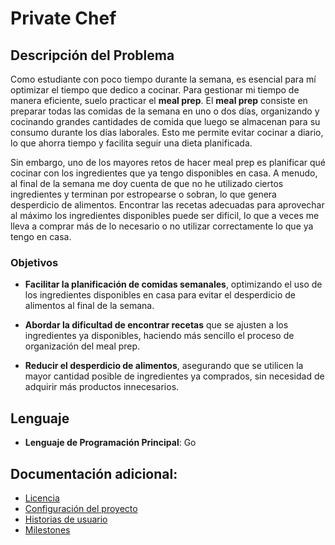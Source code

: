 # Private Chef

## Descripción del Problema

Como estudiante con poco tiempo durante la semana, es esencial para mí optimizar el tiempo que dedico a cocinar. Para gestionar mi tiempo de manera eficiente, suelo practicar el **meal prep**. El **meal prep** consiste en preparar todas las comidas de la semana en uno o dos días, organizando y cocinando grandes cantidades de comida que luego se almacenan para su consumo durante los días laborales. Esto me permite evitar cocinar a diario, lo que ahorra tiempo y facilita seguir una dieta planificada.

Sin embargo, uno de los mayores retos de hacer meal prep es planificar qué cocinar con los ingredientes que ya tengo disponibles en casa. A menudo, al final de la semana me doy cuenta de que no he utilizado ciertos ingredientes y terminan por estropearse o sobran, lo que genera desperdicio de alimentos. Encontrar las recetas adecuadas para aprovechar al máximo los ingredientes disponibles puede ser difícil, lo que a veces me lleva a comprar más de lo necesario o no utilizar correctamente lo que ya tengo en casa.

### Objetivos

- **Facilitar la planificación de comidas semanales**, optimizando el uso de los ingredientes disponibles en casa para evitar el desperdicio de alimentos al final de la semana.

- **Abordar la dificultad de encontrar recetas** que se ajusten a los ingredientes ya disponibles, haciendo más sencillo el proceso de organización del meal prep.

- **Reducir el desperdicio de alimentos**, asegurando que se utilicen la mayor cantidad posible de ingredientes ya comprados, sin necesidad de adquirir más productos innecesarios.

## Lenguaje

- **Lenguaje de Programación Principal**: Go

## Documentación adicional:

- [Licencia](./LICENSE)
- [Configuración del proyecto](./documentation/configuracion_repositorio.png)
- [Historias de usuario](./documentation/user_stories.md)
- [Milestones](./documentation/milestones.md)

